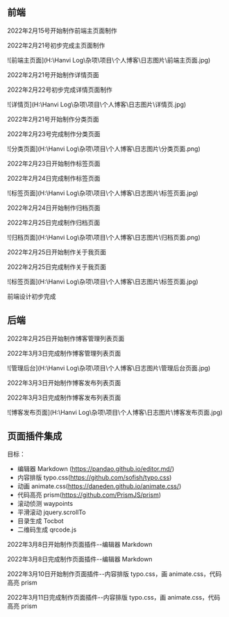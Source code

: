 ## 前端

2022年2月15号开始制作前端主页面制作



2022年2月21号初步完成主页面制作

![前端主页面](H:\Hanvi Log\杂项\项目\个人博客\日志图片\前端主页面.jpg)



2022年2月21号开始制作详情页面





2022年2月22号初步完成详情页面制作

![详情页](H:\Hanvi Log\杂项\项目\个人博客\日志图片\详情页.jpg)



2022年2月21号开始制作分类页面



2022年2月23号完成制作分类页面

![分类页面](H:\Hanvi Log\杂项\项目\个人博客\日志图片\分类页面.png)



2022年2月23日开始制作标签页面



2022年2月24日完成制作标签页面

![标签页面](H:\Hanvi Log\杂项\项目\个人博客\日志图片\标签页面.jpg)



2022年2月24日开始制作归档页面



2022年2月25日完成制作归档页面

![归档页面](H:\Hanvi Log\杂项\项目\个人博客\日志图片\归档页面.png)





2022年2月25日开始制作关于我页面





2022年2月25日完成制作关于我页面

![标签页面](H:\Hanvi Log\杂项\项目\个人博客\日志图片\标签页面.jpg)



前端设计初步完成





## 后端

2022年2月25日开始制作博客管理列表页面



2022年3月3日完成制作博客管理列表页面

![管理后台](H:\Hanvi Log\杂项\项目\个人博客\日志图片\管理后台页面.jpg)



2022年3月3日开始制作博客发布列表页面



2022年3月3日完成制作博客发布列表页面

![博客发布页面](H:\Hanvi Log\杂项\项目\个人博客\日志图片\博客发布页面.jpg)





## 页面插件集成

目标：

- 编辑器 Markdown (https://pandao.github.io/editor.md/)
- 内容排版 typo.css(https://github.com/sofish/typo.css)
- 动画 animate.css(https://daneden.github.io/animate.css/)
- 代码高亮 prism(https://github.com/PrismJS/prism)
- 滚动侦测 waypoints
- 平滑滚动 jquery.scrollTo
- 目录生成 Tocbot
- 二维码生成 qrcode.js





2022年3月8日开始制作页面插件--编辑器 Markdown



2022年3月8日完成制作页面插件--编辑器 Markdown



2022年3月10日开始制作页面插件--内容排版 typo.css，画 animate.css，代码高亮 prism



2022年3月11日完成制作页面插件--内容排版 typo.css，画 animate.css，代码高亮 prism
